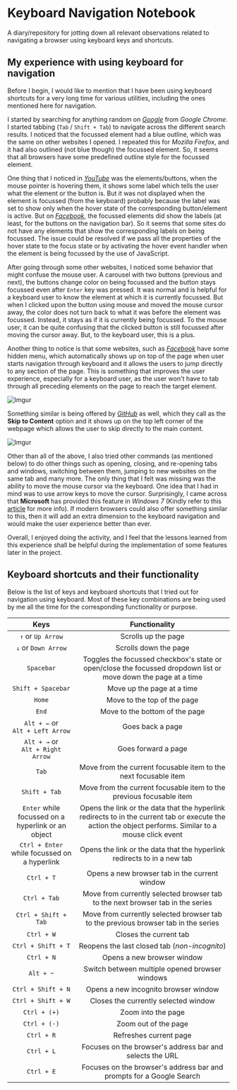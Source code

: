 # Keyboard Navigation Notebook

A diary/repository for jotting down all relevant observations related to navigating a browser using keyboard keys and shortcuts.

## My experience with using keyboard for navigation

Before I begin, I would like to mention that I have been using keyboard shortcuts for a very long time for various utilities, including the ones mentioned here for navigation.

I started by searching for anything random on _[Google](https://google.com)_ from _Google Chrome_. I started tabbing (`Tab` / `Shift + Tab`) to navigate across the different search results. I noticed that the focussed element had a blue outline, which was the same on other websites I opened. I repeated this for _Mozilla Firefox_, and it had also outlined (not blue though) the focussed element. So, it seems that all browsers have some predefined outline style for the focussed element. 

One thing that I noticed in _[YouTube](https://youtube.com)_ was the elements/buttons, when the mouse pointer is hovering them, it shows some label which tells the user what the element or the button is. But it was not displayed when the element is focussed (from the keyboard) probably because the label was set to show only when the hover state of the corresponding button/element is active. But on _[Facebook](https://facebook.com/)_, the focussed elements did show the labels (at least, for the buttons on the navigation bar). So it seems that some sites do not have any elements that show the corresponding labels on being focussed. The issue could be resolved if we pass all the properties of the hover state to the focus state or by activating the hover event handler when the element is being focussed by the use of JavaScript. 

After going through some other websites, I noticed some behavior that might confuse the mouse user. A carousel with two buttons (previous and next), the buttons change color on being focussed and the button stays focussed even after `Enter` key was pressed. It was normal and is helpful for a keyboard user to know the element at which it is currently focussed. But when I clicked upon the button using mouse and moved the mouse cursor away, the color does not turn back to what it was before the element was focussed. Instead, it stays as if it is currently being focussed. To the mouse user, it can be quite confusing that the clicked button is still focussed after moving the cursor away. But, to the keyboard user, this is a plus.

Another thing to notice is that some websites, such as _[Facebook](https://facebook.com/)_ have some hidden menu, which automatically shows up on top of the page when user starts navigation through keyboard and it allows the users to jump directly to any section of the page. This is something that improves the user experience, especially for a keyboard user, as the user won't have to tab through all preceding elements on the page to reach the target element.

![Imgur](https://i.imgur.com/nhEmsjh.png)

Something similar is being offered by _[GitHub](https://github.com)_ as well, which they call as the **Skip to Content** option and it shows up on the top left corner of the webpage which allows the user to skip directly to the main content. 

![Imgur](https://i.imgur.com/PjZxjwC.png)

Other than all of the above, I also tried other commands (as mentioned below) to do other things such as opening, closing, and re-opening tabs and windows, switching between them, jumping to new websites on the same tab and many more. The only thing that I felt was missing was the ability to move the mouse cursor via the keyboard. One idea that I had in mind was to use arrow keys to move the cursor. Surprisingly, I came across that **Microsoft** has provided this feature in _Windows 7_ (Kindly refer to this [article](https://support.microsoft.com/en-in/help/14204/windows-7-use-mouse-keys-to-move-mouse-pointer) for more info). If modern browsers could also offer something similar to this, then it will add an extra dimension to the keyboard navigation and would make the user experience better than ever.

Overall, I enjoyed doing the activity, and I feel that the lessons learned from this experience shall be helpful during the implementation of some features later in the project.

## Keyboard shortcuts and their functionality

Below is the list of keys and keyboard shortcuts that I tried out for navigation using keyboard. Most of these key combinations are being used by me all the time for the corresponding functionality or purpose.

| Keys | Functionality |
| :---: | :---: |
| `↑` or `Up Arrow` | Scrolls up the page |
| `↓` or `Down Arrow` | Scrolls down the page |
| `Spacebar` | Toggles the focussed checkbox's state or open/close the focussed dropdown list or move down the page at a time |
| `Shift + Spacebar` | Move up the page at a time |
| `Home` | Move to the top of the page |
| `End` | Move to the bottom of the page |
| `Alt + ←` or <br> `Alt + Left Arrow` | Goes back a page |
| `Alt + →` or <br> `Alt + Right Arrow` | Goes forward a page |
| `Tab` | Move from the current focusable item to the next focusable item |
| `Shift + Tab` | Move from the current focusable item to the previous focusable item |
| `Enter` while focussed on a hyperlink or an object | Opens the link or the data that the hyperlink redirects to in the current tab or execute the action the object performs. Similar to a mouse click event |
| `Ctrl + Enter` while focussed on a hyperlink | Opens the link or the data that the hyperlink redirects to in a new tab |
| `Ctrl + T` | Opens a new browser tab in the current window |
| `Ctrl + Tab` | Move from currently selected browser tab to the next browser tab in the series |
| `Ctrl + Shift + Tab` | Move from currently selected browser tab to the previous browser tab in the series |
| `Ctrl + W` | Closes the current tab |
| `Ctrl + Shift + T` | Reopens the last closed tab (_non-incognito_) |
| `Ctrl + N` | Opens a new browser window |
| `Alt + ~` | Switch between multiple opened browser windows |
| `Ctrl + Shift + N` | Opens a new incognito browser window |
| `Ctrl + Shift + W` | Closes the currently selected window |
| `Ctrl + (+)` | Zoom into the page |
| `Ctrl + (-)` | Zoom out of the page |
| `Ctrl + R` | Refreshes current page |
| `Ctrl + L` | Focuses on the browser's address bar and selects the URL |
| `Ctrl + E` | Focuses on the browser's address bar and prompts for a Google Search |
